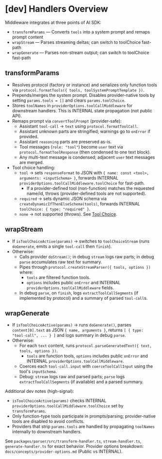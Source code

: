 # [dev] Handlers Overview

Middleware integrates at three points of AI SDK:

- `transformParams` — Converts `tools` into a system prompt and remaps prompt content
- `wrapStream` — Parses streaming deltas; can switch to toolChoice fast-path
- `wrapGenerate` — Parses non-stream output; can switch to toolChoice fast-path

## transformParams

- Resolves protocol (factory or instance) and serializes only function tools via `protocol.formatTools({ tools, toolSystemPromptTemplate })`.
- Prepends/merges the system prompt. Disables provider-native tools by setting `params.tools = []` and clears `params.toolChoice`.
- Stores `toolNames` in `providerOptions.toolCallMiddleware` for downstream handlers. This is INTERNAL state propagation (not public API).
- Remaps prompt via `convertToolPrompt` (provider-safe):
  - Assistant `tool-call` → `text` using `protocol.formatToolCall`.
  - Assistant unknown parts are stringified; warnings go to `onError` if provided.
  - Assistant `reasoning` parts are preserved as-is.
  - Tool messages (`role: "tool"`) become `user` text via `protocol.formatToolResponse` (then condensed to one text block).
  - Any multi-text message is condensed; adjacent `user` text messages are merged.
- Tool choice handling:
  - `tool` → sets `responseFormat` to JSON with `{ name: const <tool>, arguments: <inputSchema> }`, forwards INTERNAL `providerOptions.toolCallMiddleware.toolChoice` for fast-path.
    - If a provider-defined tool (non-function) matches the requested name/id, throws (provider-defined tools are not supported).
  - `required` → sets dynamic JSON schema via `createDynamicIfThenElseSchema(tools)`, forwards INTERNAL `toolChoice: { type: "required" }`.
  - `none` → not supported (throws). See [Tool Choice](./tool-choice.md).

## wrapStream

- If `isToolChoiceActive(params)` → switches to `toolChoiceStream` (runs `doGenerate`, emits a single `tool-call` then `finish`).
- Otherwise:
  - Calls provider `doStream()`; in debug `stream` logs raw parts; in debug `parse` accumulates raw text for summary.
  - Pipes through `protocol.createStreamParser({ tools, options })` where:
    - `tools` are filtered function tools.
    - `options` includes public `onError` and INTERNAL `providerOptions.toolCallMiddleware` fields.
  - In debug `parse`, on `finish`, logs `extractToolCallSegments` (if implemented by protocol) and a summary of parsed `tool-call`s.

## wrapGenerate

- If `isToolChoiceActive(params)` → runs `doGenerate()`, parses `content[0].text` as JSON `{ name, arguments }`, returns `[ { type: "tool-call", ... } ]` and logs summary in debug `parse`.
- Otherwise:
  - For each `text` content, runs `protocol.parseGeneratedText({ text, tools, options })`.
    - `tools` are function tools, `options` includes public `onError` and INTERNAL `providerOptions.toolCallMiddleware`.
  - Coerces each `tool-call.input` with `coerceToolCallInput` using the tool's `inputSchema`.
  - Debug: `stream` logs raw and parsed parts; `parse` logs `extractToolCallSegments` (if available) and a parsed summary.

Additional dev notes (high-signal):

- `isToolChoiceActive(params)` checks INTERNAL `providerOptions.toolCallMiddleware.toolChoice` set by `transformParams`.
- Only function-type tools participate in prompts/parsing; provider-native tools are disabled to avoid conflicts.
- Providers that strip `params.tools` are handled by propagating `toolNames` internally to downstream handlers.

See `packages/parser/src/transform-handler.ts`, `stream-handler.ts`, `generate-handler.ts` for exact behavior. Provider options breakdown: `docs/concepts/provider-options.md` (Public vs INTERNAL).
